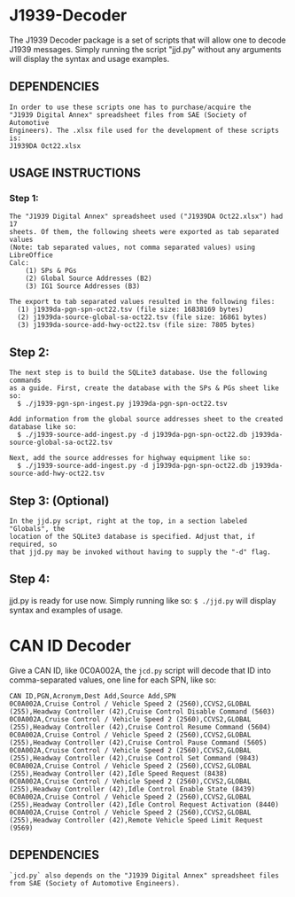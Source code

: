 # J1939-Decoder

The J1939 Decoder package is a set of scripts that will allow one to decode 
J1939 messages. Simply running the script "jjd.py" without any arguments will 
display the syntax and usage examples.


## DEPENDENCIES
    In order to use these scripts one has to purchase/acquire the 
    "J1939 Digital Annex" spreadsheet files from SAE (Society of Automotive 
    Engineers). The .xlsx file used for the development of these scripts is: 
    J1939DA Oct22.xlsx


## USAGE INSTRUCTIONS
### Step 1:
    The "J1939 Digital Annex" spreadsheet used ("J1939DA Oct22.xlsx") had 17 
    sheets. Of them, the following sheets were exported as tab separated values
    (Note: tab separated values, not comma separated values) using LibreOffice 
    Calc:
        (1) SPs & PGs
        (2) Global Source Addresses (B2)
        (3) IG1 Source Addresses (B3)

    The export to tab separated values resulted in the following files:
      (1) j1939da-pgn-spn-oct22.tsv (file size: 16838169 bytes)
      (2) j1939da-source-global-sa-oct22.tsv (file size: 16861 bytes)
      (3) j1939da-source-add-hwy-oct22.tsv (file size: 7805 bytes)

## Step 2:

    The next step is to build the SQLite3 database. Use the following commands 
    as a guide. First, create the database with the SPs & PGs sheet like so:
      $ ./j1939-pgn-spn-ingest.py j1939da-pgn-spn-oct22.tsv

    Add information from the global source addresses sheet to the created 
    database like so:
      $ ./j1939-source-add-ingest.py -d j1939da-pgn-spn-oct22.db j1939da-source-global-sa-oct22.tsv

    Next, add the source addresses for highway equipment like so:
      $ ./j1939-source-add-ingest.py -d j1939da-pgn-spn-oct22.db j1939da-source-add-hwy-oct22.tsv

## Step 3: (Optional)
    In the jjd.py script, right at the top, in a section labeled "Globals", the
    location of the SQLite3 database is specified. Adjust that, if required, so 
    that jjd.py may be invoked without having to supply the "-d" flag.

## Step 4:
jjd.py is ready for use now. Simply running like so:
      `$ ./jjd.py`
will display syntax and examples of usage.



# CAN ID Decoder
Give a CAN ID, like 0C0A002A, the `jcd.py` script will decode that ID into comma-separated values, one line for each SPN, like so:

	CAN ID,PGN,Acronym,Dest Add,Source Add,SPN
	0C0A002A,Cruise Control / Vehicle Speed 2 (2560),CCVS2,GLOBAL (255),Headway Controller (42),Cruise Control Disable Command (5603)
	0C0A002A,Cruise Control / Vehicle Speed 2 (2560),CCVS2,GLOBAL (255),Headway Controller (42),Cruise Control Resume Command (5604)
	0C0A002A,Cruise Control / Vehicle Speed 2 (2560),CCVS2,GLOBAL (255),Headway Controller (42),Cruise Control Pause Command (5605)
	0C0A002A,Cruise Control / Vehicle Speed 2 (2560),CCVS2,GLOBAL (255),Headway Controller (42),Cruise Control Set Command (9843)
	0C0A002A,Cruise Control / Vehicle Speed 2 (2560),CCVS2,GLOBAL (255),Headway Controller (42),Idle Speed Request (8438)
	0C0A002A,Cruise Control / Vehicle Speed 2 (2560),CCVS2,GLOBAL (255),Headway Controller (42),Idle Control Enable State (8439)
	0C0A002A,Cruise Control / Vehicle Speed 2 (2560),CCVS2,GLOBAL (255),Headway Controller (42),Idle Control Request Activation (8440)
	0C0A002A,Cruise Control / Vehicle Speed 2 (2560),CCVS2,GLOBAL (255),Headway Controller (42),Remote Vehicle Speed Limit Request (9569)

## DEPENDENCIES
    `jcd.py` also depends on the "J1939 Digital Annex" spreadsheet files from SAE (Society of Automotive Engineers).
